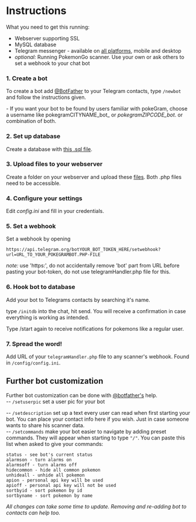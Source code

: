 # Instructions

What you need to get this running:
* Webserver supporting SSL
* MySQL database
* Telegram messenger - available on [all platforms](https://telegram.org/), mobile and desktop
* _optional:_ Running PokemonGo scanner. Use your own or ask others to set a webhook to your chat bot

### 1. Create a bot

 To create a bot add [@BotFather](https://telegram.me/BotFather) to your Telegram contacts, type `/newbot` and follow the instructions given.
 
 \- If you want your bot to be found by users familiar with pokeGram, choose a username like pokegramCITYNAME\_bot_ or _pokegramZIPCODE\_bot_. or combination of both.


### 2. Set up database

 Create a database with [this  .sql file](/src/pokeGram_dump_310816.sql).

### 3. Upload files to your webserver

 Create a folder on your webserver and upload these [files](/src/webserver). Both .php files need to be accessible.
### 4.  Configure your settings

 Edit _config.ini_ and fill in your credentials.
### 5. Set a webhook
 Set a webhook by opening 
 
 `https://api.telegram.org/botYOUR_BOT_TOKEN_HERE/setwebhook?url=URL_TO_YOUR_POKEGRAMBOT.PHP-FILE`
 
 _note:_ use 'https:', do not accidentally remove 'bot' part from URL before pasting your bot-token, do not use telegramHandler.php file for this.
### 6. Hook bot to database
Add your bot to Telegrams contacts by searching it's name.

type `/initdb` into the chat, hit send. You will receive a confirmation in case everything is working as intended.

Type /start again to receive notifications for pokemons like a regular user.
### 7. Spread the word!
 Add URL of your `telegramHandler.php` file to any scanner's webhook. Found in `/config/config.ini`.  
 
## Further bot customization  
Further bot customization can be done with [@botfather's](https://telegram.me/BotFather) help.  
-- `/setuserpic` set a user pic for your bot  

-- `/setdescription` set up a text every user can read when first starting your bot. You can place your contact info here if you wish. Just in case someone wants to share his scanner data.  
-- `/setcommands` make your bot easier to navigate by adding preset commands. They will appear when starting to type `"/"`. You can paste this list when asked to give your commands: 

`status - see bot's current status`  
`alarmson - turn alarms on`  
`alarmsoff - turn alarms off`   
`hidecommon - hide all common pokemon`  
`unhideall - unhide all pokemon`  
`apion - personal api key will be used`  
`apioff - personal api key will not be used`  
`sortbyid - sort pokemon by id`  
`sortbyname - sort pokemon by name`
  
    
*All changes can take some time to update. Removing and re-adding bot to contacts can help too.*
